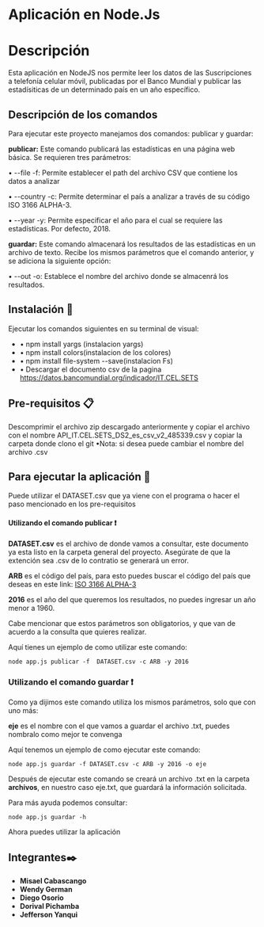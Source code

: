 # Aplicación en Node.Js
# Descripción
Esta  aplicación en NodeJS nos  permite leer los datos de las
Suscripciones a telefonía celular móvil, publicadas por el Banco
Mundial y publicar las estadísiticas de un determinado país en un
año específico.

## Descripción de los comandos 
Para ejecutar este proyecto manejamos dos comandos:
publicar y guardar:


**publicar:** Este comando publicará las
estadísticas en una página web básica. Se requieren tres
parámetros:


• --file -f: Permite establecer el path del archivo CSV que
contiene los datos a analizar


• --country -c: Permite determinar el país a analizar a través
de su código ISO 3166 ALPHA-3.


• --year -y: Permite especificar el año para el cual se
requiere las estadísticas. Por defecto, 2018.

**guardar:** Este comando almacenará los
resultados de las estadísticas en un archivo de texto. Recibe los
mismos parámetros que el comando anterior, y se adiciona la
siguiente opción:


• --out -o: Establece el nombre del archivo donde se almacenrá
los resultados.

## Instalación 🔧
Ejecutar los comandos siguientes en su terminal de visual:
* • npm install yargs (instalacion yargs)
* • npm install colors(instalacion de los colores)
* • npm install file-system --save(instalacion Fs)
* • Descargar el documento csv de la pagina https://datos.bancomundial.org/indicador/IT.CEL.SETS
## Pre-requisitos 📋
Descomprimir el archivo zip descargado anteriormente y copiar el archivo con el nombre API_IT.CEL.SETS_DS2_es_csv_v2_485339.csv y copiar la carpeta donde clono el git
•Nota: si desea puede cambiar el nombre del archivo .csv
## Para ejecutar la aplicación 🚀

Puede utilizar el DATASET.csv que ya viene con el programa o hacer el paso mencionado en los pre-requisitos

#### Utilizando el comando publicar ❗


**DATASET.csv** es el archivo de donde vamos a consultar, este documento ya esta listo en la carpeta general del proyecto. Asegúrate de que la extención sea .csv de lo contratio  se generará un error.


**ARB** es el código del país, para esto puedes buscar el código del país que deseas en este link:
[ISO 3166 ALPHA-3](https://laendercode.net/es/3-letter-list.html)


**2016** es el año del que queremos los resultados, no puedes ingresar un año menor a 1960.

Cabe mencionar que estos parámetros son obligatorios, y que van de acuerdo a la consulta que quieres realizar.


Aquí tienes un ejemplo de como utilizar este comando:

```
node app.js publicar -f  DATASET.csv -c ARB -y 2016  
```


### Utilizando el comando guardar ❗


Como ya dijimos este comando utiliza los mismos parámetros, solo que con uno más:


**eje** es el nombre con el que vamos a guardar el archivo .txt, puedes nombralo como mejor te convenga


Aquí tenemos un ejemplo de como ejecutar este comando:
```
node app.js guardar -f DATASET.csv -c ARB -y 2016 -o eje
```

Después de ejecutar este comando se creará un archivo .txt en la carpeta **archivos**, en nuestro caso eje.txt, que guardará la información solicitada.


Para más ayuda podemos consultar:

```
node app.js guardar -h
```


Ahora puedes utilizar la aplicación 

## Integrantes✒️

* **Misael Cabascango** 
* **Wendy German** 
* **Diego Osorio** 
* **Dorival Pichamba** 
* **Jefferson Yanqui** 









